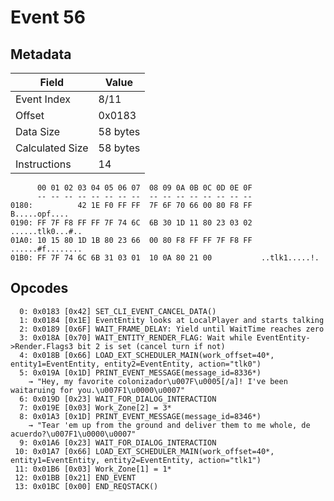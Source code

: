 # Event 56

## Metadata

| Field           | Value    |
|-----------------|----------|
| Event Index     | 8/11     |
| Offset          | 0x0183   |
| Data Size       | 58 bytes |
| Calculated Size | 58 bytes |
| Instructions    | 14       |

```
      00 01 02 03 04 05 06 07  08 09 0A 0B 0C 0D 0E 0F
      -- -- -- -- -- -- -- --  -- -- -- -- -- -- -- --
0180:          42 1E F0 FF FF  7F 6F 70 66 00 80 F8 FF     B.....opf....
0190: FF 7F F8 FF FF 7F 74 6C  6B 30 1D 11 80 23 03 02  ......tlk0...#..
01A0: 10 15 80 1D 1B 80 23 66  00 80 F8 FF FF 7F F8 FF  ......#f........
01B0: FF 7F 74 6C 6B 31 03 01  10 0A 80 21 00           ..tlk1.....!.   
```

## Opcodes

```
  0: 0x0183 [0x42] SET_CLI_EVENT_CANCEL_DATA()
  1: 0x0184 [0x1E] EventEntity looks at LocalPlayer and starts talking
  2: 0x0189 [0x6F] WAIT_FRAME_DELAY: Yield until WaitTime reaches zero
  3: 0x018A [0x70] WAIT_ENTITY_RENDER_FLAG: Wait while EventEntity->Render.Flags3 bit 2 is set (cancel turn if not)
  4: 0x018B [0x66] LOAD_EXT_SCHEDULER_MAIN(work_offset=40*, entity1=EventEntity, entity2=EventEntity, action="tlk0")
  5: 0x019A [0x1D] PRINT_EVENT_MESSAGE(message_id=8336*)
    → "Hey, my favorite colonizador\u007F\u0005[/a]! I've been waitaruing for you.\u007F1\u0000\u0007"
  6: 0x019D [0x23] WAIT_FOR_DIALOG_INTERACTION
  7: 0x019E [0x03] Work_Zone[2] = 3*
  8: 0x01A3 [0x1D] PRINT_EVENT_MESSAGE(message_id=8346*)
    → "Tear 'em up from the ground and deliver them to me whole, de acuerdo?\u007F1\u0000\u0007"
  9: 0x01A6 [0x23] WAIT_FOR_DIALOG_INTERACTION
 10: 0x01A7 [0x66] LOAD_EXT_SCHEDULER_MAIN(work_offset=40*, entity1=EventEntity, entity2=EventEntity, action="tlk1")
 11: 0x01B6 [0x03] Work_Zone[1] = 1*
 12: 0x01BB [0x21] END_EVENT
 13: 0x01BC [0x00] END_REQSTACK()
```
